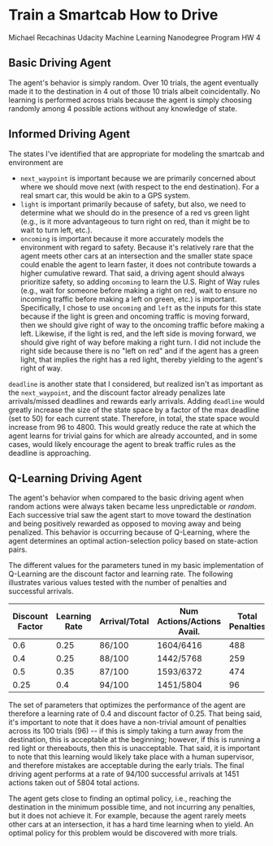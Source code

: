 # Train a Smartcab How to Drive

Michael Recachinas
Udacity Machine Learning Nanodegree Program
HW 4

## Basic Driving Agent

The agent's behavior is simply random. Over 10 trials, the agent eventually made it to the destination in 4 out of those 10 trials albeit coincidentally. No learning is performed across trials because the agent is simply choosing randomly among 4 possible actions without any knowledge of state.

## Informed Driving Agent

The states I've identified that are appropriate for modeling the smartcab and environment are
- `next_waypoint` is important because we are primarily concerned about where we should move next (with respect to the end destination). For a real smart car, this would be akin to a GPS system.
- `light` is important primarily because of safety, but also, we need to determine what we should do in the presence of a red vs green light (e.g., is it more advantageous to turn right on red, than it might be to wait to turn left, etc.).
- `oncoming` is important because it more accurately models the environment with regard to safety. Because it's relatively rare that the agent meets other cars at an intersection and the smaller state space could enable the agent to learn faster, it does not contribute towards a higher cumulative reward. That said, a driving agent should always prioritize safety, so adding `oncoming` to learn the U.S. Right of Way rules (e.g., wait for someone before making a right on red, wait to ensure no incoming traffic before making a left on green, etc.) is important. Specifically, I chose to use `oncoming` and `left` as the inputs for this state because if the light is green and oncoming traffic is moving forward, then we should give right of way to the oncoming traffic before making a left. Likewise, if the light is red, and the left side is moving forward, we should give right of way before making a right turn. I did not include the right side because there is no "left on red" and if the agent has a green light, that implies the right has a red light, thereby yielding to the agent's right of way.

`deadline` is another state that I considered, but realized isn't as important as the `next_waypoint`, and the discount factor already penalizes late arrivals/missed deadlines and rewards early arrivals. Adding `deadline` would greatly increase the size of the state space by a factor of the max deadline (set to 50) for each current state. Therefore, in total, the state space would increase from 96 to 4800. This would greatly reduce the rate at which the agent learns for trivial gains for which are already accounted, and in some cases, would likely encourage the agent to break traffic rules as the deadline is approaching.

## Q-Learning Driving Agent

The agent's behavior when compared to the basic driving agent when random actions were always taken became less unpredictable or _random_. Each successive trial saw the agent start to move toward the destination and being positively rewarded as opposed to moving away and being penalized. This behavior is occurring because of Q-Learning, where the agent determines an optimal action-selection policy based on state-action pairs.

The different values for the parameters tuned in my basic implementation of Q-Learning are the discount factor and learning rate. The following illustrates various values tested with the number of penalties and successful arrivals.

| Discount Factor | Learning Rate | Arrival/Total | Num Actions/Actions Avail. | Total Penalties |
|-----------------|---------------|----------------------------------|---------------------------------|-----------------|
| 0.6             | 0.25          | 86/100                           | 1604/6416                       | 488             |
| 0.4             | 0.25          | 88/100                           | 1442/5768                       | 259             |
| 0.5             | 0.35          | 87/100                           | 1593/6372                       | 474             |
| 0.25            | 0.4           | 94/100                           | 1451/5804                       | 96              |


The set of parameters that optimizes the performance of the agent are therefore a learning rate of 0.4 and discount factor of 0.25. That being said, it's important to note that it does have a non-trivial amount of penalties across its 100 trials (96) -- if this is simply taking a turn away from the destination, this is acceptable at the beginning; however, if this is running a red light or thereabouts, then this is unacceptable. That said, it is important to note that this learning would likely take place with a human supervisor, and therefore mistakes are acceptable during the early trials. The final driving agent performs at a rate of 94/100 successful arrivals at 1451 actions taken out of 5804 total actions.

The agent gets close to finding an optimal policy, i.e., reaching the destination in the minimum possible time, and not incurring any penalties, but it does not achieve it. For example, because the agent rarely meets other cars at an intersection, it has a hard time learning when to yield. An optimal policy for this problem would be discovered with more trials.
